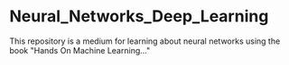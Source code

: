 # Neural_Networks_Deep_Learning
This repository is a medium for learning about neural networks using the book "Hands On Machine Learning..."
